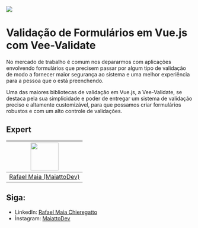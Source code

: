 <img src="https://storage.googleapis.com/golden-wind/experts-club/capa-github.svg" />

# Validação de Formulários em Vue.js com Vee-Validate

No mercado de trabalho é comum nos depararmos com aplicações envolvendo formulários que precisem passar por algum tipo de validação de modo a fornecer maior segurança ao sistema e uma melhor experiência para a pessoa que o está preenchendo.

Uma das maiores bibliotecas de validação em Vue.js, a Vee-Validate, se destaca pela sua simplicidade e poder de entregar um sistema de validação preciso e altamente customizável, para que possamos criar formulários robustos e com um alto controle de validações.

## Expert

| [<img src="https://avatars.githubusercontent.com/u/13542718?v=4" width="75px;"/>](https://github.com/rafaelmaiach) |
| :-: |
|[Rafael Maia (MaiattoDev)](https://github.com/rafaelmaiach)|

## Siga:
- LinkedIn: [Rafael Maia Chieregatto](https://linkedin.com/in/rafaelmaiach)
- Ìnstagram: [MaiattoDev](https://instagram.com/maiattodev)
